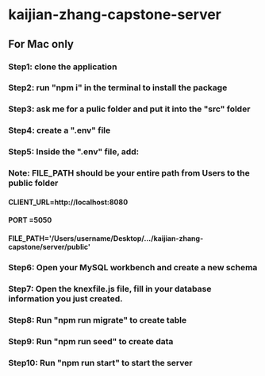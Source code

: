 # kaijian-zhang-capstone-server
## For Mac only
### Step1: clone the application
### Step2: run "npm i" in the terminal to install the package
### Step3: ask me for a pulic folder and put it into the "src" folder
### Step4: create a ".env" file
### Step5: Inside the ".env" file, add:
  ###  Note: FILE_PATH should be your entire path from Users to the public folder
  ####  CLIENT_URL=http://localhost:8080
  ####  PORT =5050
  ####  FILE_PATH='/Users/username/Desktop/.../kaijian-zhang-capstone/server/public'
### Step6: Open your MySQL workbench and create a new schema 
### Step7: Open the knexfile.js file, fill in your database information you just created.
### Step8: Run "npm run migrate" to create table
### Step9: Run "npm run seed" to create data
### Step10: Run "npm run start" to start the server

